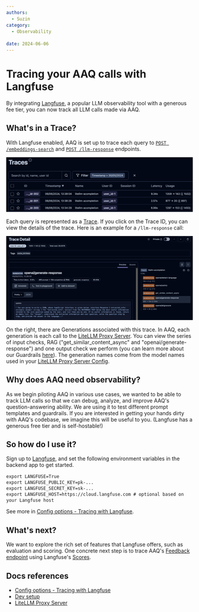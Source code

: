 ```yaml
---
authors:
  - Suzin
category:
  - Observability

date: 2024-06-06
---
```

# Tracing your AAQ calls with Langfuse

By integrating [Langfuse](https://langfuse.com/), a popular LLM observability tool with a generous
fee tier, you can now track all LLM calls made via AAQ.

<!-- more -->

## What's in a Trace?

With Langfuse enabled, AAQ is set up to trace each query to
[`POST /embeddings-search`](../../components/qa-service/semantic-search.md) and
[`POST /llm-response`](../../components/qa-service/llm-response.md) endpoints.

![Traces page of Langfuse: you can view each trace by query_id and user_id](../images/langfuse-traces.png)

Each query is represented as a
[Trace](https://langfuse.com/docs/tracing#introduction-to-traces-in-langfuse). If you
click on the Trace ID, you can view the details of the trace. Here is an example for a
`/llm-response` call:

![Trace Details page outlining system prompt. On the right there are Generations that fall under this particular Trace: "detect-language", "safety", "get_similar_content_async", "generate-response", etc.](../images/langfuse-trace-detail.png)

On the right, there are Generations associated with this trace. In
AAQ, each generation is each call to the [LiteLLM Proxy Server](../../components/litellm-proxy/index.md).
You can view the series of input checks, RAG ("get_similar_content_async" and
"openai/generate-response") and one output check we perform (you can learn more about
our Guardrails [here](../../components/qa-service/llm-response.md#process-flow)). The generation names come
from the model names used in your [LiteLLM Proxy Server Config](../../components/litellm-proxy/index.md#example-config).

## Why does AAQ need observability?

As we begin piloting AAQ in various use cases, we wanted to be able to track LLM calls
so that we can debug, analyze, and improve AAQ's question-answering ability. We are
using it to test different prompt templates and guardrails. If you are
interested in getting your hands dirty with AAQ's codebase, we imagine this will be
useful to you. (Langfuse has a generous free tier and is self-hostable!)


## So how do I use it?

Sign up to [Langfuse](https://langfuse.com/), and set the following environment variables in the backend app to
get started.

```shell
export LANGFUSE=True
export LANGFUSE_PUBLIC_KEY=pk-...
export LANGFUSE_SECRET_KEY=sk-...
export LANGFUSE_HOST=https://cloud.langfuse.com # optional based on your Langfuse host
```

See more in [Config options - Tracing with Langfuse](../../deployment/config-options.md#tracing-with-langfuse).

## What's next?

We want to explore the rich set of features that Langfuse offers, such as evaluation and
scoring. One concrete next step is to trace AAQ's [Feedback
endpoint](../../components/qa-service/response-feedback.md) using Langfuse's
[Scores](https://langfuse.com/docs/scores/user-feedback).


## Docs references

- [Config options - Tracing with Langfuse](../../deployment/config-options.md#tracing-with-langfuse)
- [Dev setup](../../develop/setup.md)
- [LiteLLM Proxy Server](../../components/litellm-proxy/index.md)

